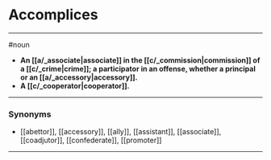 # Accomplices
---
#noun
- **An [[a/_associate|associate]] in the [[c/_commission|commission]] of a [[c/_crime|crime]]; a participator in an offense, whether a principal or an [[a/_accessory|accessory]].**
- **A [[c/_cooperator|cooperator]].**
---
### Synonyms
- [[abettor]], [[accessory]], [[ally]], [[assistant]], [[associate]], [[coadjutor]], [[confederate]], [[promoter]]
---
